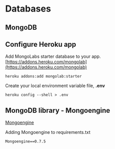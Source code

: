 # Databases

## MongoDB


## Configure Heroku app


Add MongoLabs starter database to your app. [https://addons.heroku.com/mongolab](https://addons.heroku.com/mongolab)

	heroku addons:add mongolab:starter

Create your local environment variable file, **.env**

	heroku config --shell > .env


## MongoDB library - Mongoengine

[Mongoengine](http://mongoengine.org/)

Adding Mongoengine to requirements.txt

	Mongoengine==0.7.5

